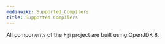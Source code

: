 ```yaml
---
mediawiki: Supported_Compilers
title: Supported Compilers
---
```



All components of the Fiji project are built using OpenJDK 8.

 
